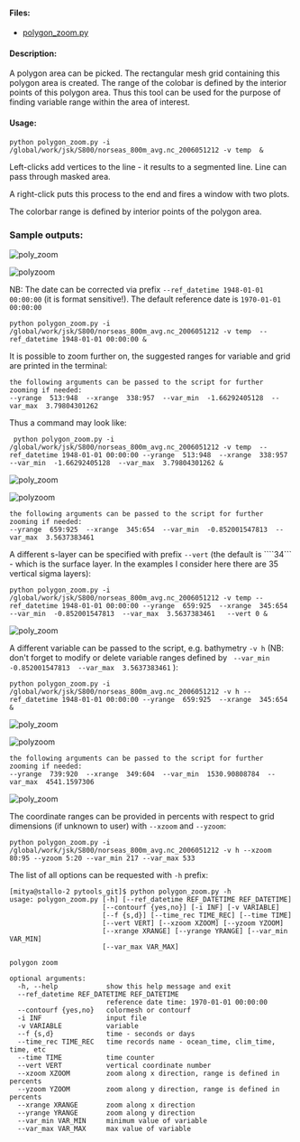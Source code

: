 #### Files:

* [polygon_zoom.py](https://source.uit.no/mitya/pytools_git/blob/master/polygon_zoom.py) 

#### Description:

A polygon area can be picked. The rectangular mesh grid containing this polygon area is created. The range of the colobar is defined by the interior points of this polygon area.  Thus this tool can be used for the purpose of finding variable range within the area of interest.


#### Usage:
 
```
python polygon_zoom.py -i /global/work/jsk/S800/norseas_800m_avg.nc_2006051212 -v temp  &
```
Left-clicks add vertices to the line - it results to a segmented line. Line can pass through masked area.

A right-click puts this process to the end and fires a window with two plots.

The colorbar range is defined by interior points of the polygon area.

### Sample outputs:

![poly_zoom](poly0.png)

![polyzoom](poly1.png)

NB: The date can be corrected via prefix ```--ref_datetime 1948-01-01 00:00:00``` (it is format sensitive!). The default reference date is ```1970-01-01 00:00:00``` 

```
python polygon_zoom.py -i /global/work/jsk/S800/norseas_800m_avg.nc_2006051212 -v temp  --ref_datetime 1948-01-01 00:00:00 &
```

It is possible to zoom further on, the suggested ranges for variable and grid are printed in the terminal:
```
the following arguments can be passed to the script for further zooming if needed:
--yrange  513:948  --xrange  338:957  --var_min  -1.66292405128  --var_max  3.79804301262
```
Thus a command may look like:

```
 python polygon_zoom.py -i /global/work/jsk/S800/norseas_800m_avg.nc_2006051212 -v temp  --ref_datetime 1948-01-01 00:00:00 --yrange  513:948  --xrange  338:957  --var_min  -1.66292405128  --var_max  3.79804301262 &
```
![poly_zoom](poly2.png)

![polyzoom](poly3.png)



```
the following arguments can be passed to the script for further zooming if needed:
--yrange  659:925  --xrange  345:654  --var_min  -0.852001547813  --var_max  3.5637383461
```

A different s-layer can be specified with prefix ```--vert```  (the default is ````34``` - which is the surface layer. In the examples I consider here there are 35 vertical sigma layers):

```
python polygon_zoom.py -i /global/work/jsk/S800/norseas_800m_avg.nc_2006051212 -v temp --ref_datetime 1948-01-01 00:00:00 --yrange  659:925  --xrange  345:654  --var_min  -0.852001547813  --var_max  3.5637383461   --vert 0 &
```
![poly_zoom](poly8.png)

A different variable can be passed to the script, e.g. bathymetry ```-v h``` (NB: don't forget to modify or delete variable ranges defined by ``` --var_min  -0.852001547813  --var_max  3.5637383461``` ):

```
python polygon_zoom.py -i /global/work/jsk/S800/norseas_800m_avg.nc_2006051212 -v h --ref_datetime 1948-01-01 00:00:00 --yrange  659:925  --xrange  345:654   &
```


![poly_zoom](poly5.png)

![polyzoom](poly6.png)

```
the following arguments can be passed to the script for further zooming if needed:
--yrange  739:920  --xrange  349:604  --var_min  1530.90808784  --var_max  4541.1597306
```

![poly_zoom](poly7.png)

The coordinate ranges can be provided in percents with respect to grid dimensions (if unknown to user) with ```--xzoom``` and ```--yzoom```:

```
python polygon_zoom.py -i /global/work/jsk/S800/norseas_800m_avg.nc_2006051212 -v h --xzoom 80:95 --yzoom 5:20 --var_min 217 --var_max 533 
```

The list of all options can be requested with ```-h``` prefix:
```
[mitya@stallo-2 pytools_git]$ python polygon_zoom.py -h
usage: polygon_zoom.py [-h] [--ref_datetime REF_DATETIME REF_DATETIME]
                       [--contourf {yes,no}] [-i INF] [-v VARIABLE]
                       [--f {s,d}] [--time_rec TIME_REC] [--time TIME]
                       [--vert VERT] [--xzoom XZOOM] [--yzoom YZOOM]
                       [--xrange XRANGE] [--yrange YRANGE] [--var_min VAR_MIN]
                       [--var_max VAR_MAX]

polygon zoom

optional arguments:
  -h, --help            show this help message and exit
  --ref_datetime REF_DATETIME REF_DATETIME
                        reference date time: 1970-01-01 00:00:00
  --contourf {yes,no}   colormesh or contourf
  -i INF                input file
  -v VARIABLE           variable
  --f {s,d}             time - seconds or days
  --time_rec TIME_REC   time records name - ocean_time, clim_time, time, etc
  --time TIME           time counter
  --vert VERT           vertical coordinate number
  --xzoom XZOOM         zoom along x direction, range is defined in percents
  --yzoom YZOOM         zoom along y direction, range is defined in percents
  --xrange XRANGE       zoom along x direction
  --yrange YRANGE       zoom along y direction
  --var_min VAR_MIN     minimum value of variable
  --var_max VAR_MAX     max value of variable

```